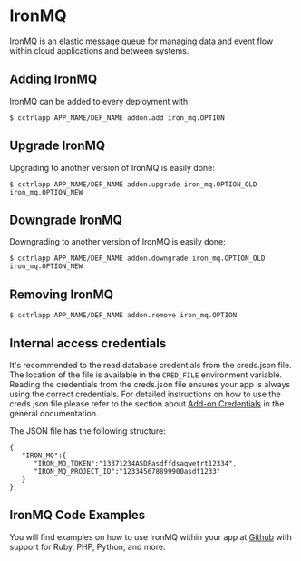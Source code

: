 # IronMQ

IronMQ is an elastic message queue for managing data and event flow within cloud applications and between systems.

## Adding IronMQ

IronMQ can be added to every deployment with:

~~~
$ cctrlapp APP_NAME/DEP_NAME addon.add iron_mq.OPTION
~~~

## Upgrade IronMQ

Upgrading to another version of IronMQ is easily done:

~~~
$ cctrlapp APP_NAME/DEP_NAME addon.upgrade iron_mq.OPTION_OLD iron_mq.OPTION_NEW 
~~~

## Downgrade IronMQ

Downgrading to another version of IronMQ is easily done:

~~~
$ cctrlapp APP_NAME/DEP_NAME addon.downgrade iron_mq.OPTION_OLD iron_mq.OPTION_NEW 
~~~

## Removing IronMQ

~~~
$ cctrlapp APP_NAME/DEP_NAME addon.remove iron_mq.OPTION
~~~

## Internal access credentials

It's recommended to the read database credentials from the creds.json file. The location of the file is available in the `CRED_FILE` environment variable. Reading the credentials from the creds.json file ensures your app is always using the correct credentials. For detailed instructions on how to use the creds.json file please refer to the section about [Add-on Credentials](https://www.cloudcontrol.com/dev-center/Platform%20Documentation#add-ons) in the general documentation.

The JSON file has the following structure:

~~~
{
   "IRON_MQ":{
      "IRON_MQ_TOKEN":"13371234ASDFasdffdsaqwetrt12334",
      "IRON_MQ_PROJECT_ID":"123345678899900asdf1233"
   }
}
~~~

## IronMQ Code Examples

You will find examples on how to use IronMQ within your app at [Github](https://github.com/iron-io/iron_mq_php) with support for Ruby, PHP, Python, and more.

